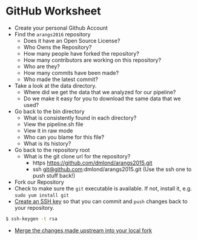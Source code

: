 GitHub Worksheet
================

* Create your personal Github Account
* Find the `arangs2016` repository
  - Does it have an Open Source License?
  - Who Owns the Repository?
  - How many people have forked the repository?
  - How many contributors are working on this repository?
  - Who are they?
  - How many commits have been made?
  - Who made the latest commit?
* Take a look at the data directory.
  - Where did we get the data that we analyzed for our pipeline?
  - Do we make it easy for you to download the same data that we used?
* Go back to the bin directory
  - What is consistently found in each directory?
  - View the pipeline.sh file
  - View it in raw mode
  - Who can you blame for this file?
  - What is its history?
* Go back to the repository root
  - What is the git clone url for the repository?
    - https https://github.com/dmlond/arangs2015.git
    - ssh git@github.com:dmlond/arangs2015.git
    (Use the ssh one to push stuff back!)
* Fork our Repository
* Check to make sure the `git` executable is available. If not, install it, e.g. `sudo yum install git`
* [Create an SSH key](https://help.github.com/articles/generating-ssh-keys/) so that you can commit and `push` changes back to your repository.
```bash
$ ssh-keygen -t rsa
```
* [Merge the changes made upstream into your local fork](https://help.github.com/articles/merging-an-upstream-repository-into-your-fork/)
